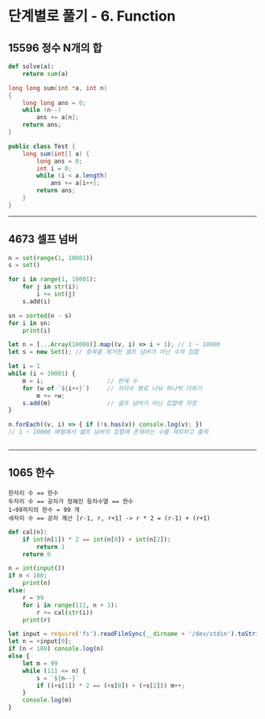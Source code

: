 # **단계별로 풀기 - 6. Function**

## **15596 정수 N개의 합**

```py
def solve(a):
    return sum(a)
```

```c
long long sum(int *a, int n)
{
    long long ans = 0;
    while (n--)
        ans += a[n];
    return ans;
}
```

```java
public class Test {
    long sum(int[] a) {
        long ans = 0;
        int i = 0;
        while (i < a.length)
            ans += a[i++];
        return ans;
    }
}

```

___

## **4673 셀프 넘버**

```py
n = set(range(1, 10001))
s = set()

for i in range(1, 10001):
    for j in str(i):
        i += int(j)
    s.add(i)

sn = sorted(n - s)
for i in sn:
    print(i)
```

```js
let n = [...Array(10000)].map((v, i) => i + 1); // 1 ~ 10000
let s = new Set(); // 중복을 제거한 셀프 넘버가 아닌 수의 집합

let i = 1
while (i < 10001) {
    m = i;                  // 현재 수
    for (w of `${i++}`)     // 자리수 별로 나눠 하나씩 더하기
        m += +w;
    s.add(m)                // 셀프 넘버가 아닌 집합에 저장
}

n.forEach((v, i) => { if (!s.has(v)) console.log(v); })
// 1 ~ 10000 배열에서 셀프 넘버의 집합에 존재하는 수를 제외하고 출력
```

```java
```

___

## **1065 한수**

    한자리 수 == 한수
    두자리 수 == 공차가 정해진 등차수열 == 한수
    1~99까지의 한수 = 99 개
    세자리 수 == 공차 계산 [r-1, r, r+1] -> r * 2 = (r-1) + (r+1)

```py
def cal(n):
    if int(n[1]) * 2 == int(n[0]) + int(n[2]):
        return 1
    return 0

n = int(input())
if n < 100:
    print(n)
else:
    r = 99
    for i in range(111, n + 1):
        r += cal(str(i))
    print(r)
```

```js
let input = require('fs').readFileSync(__dirname + '/dev/stdin').toString().trim().split('\n');
let n = +input[0];
if (n < 100) console.log(n)
else {
    let m = 99
    while (111 <= n) {
        s = `${n--}`
        if ((+s[1]) * 2 == (+s[0]) + (+s[2])) m++;
    }
    console.log(m)
}
```

```java

```